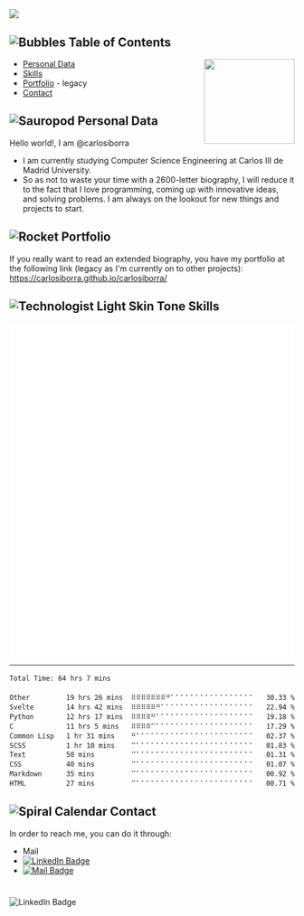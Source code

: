 <!-- Hello World! This is Carlos Iborra's readme -->

<a href = "url"><img src = "https://user-images.githubusercontent.com/41797418/153309984-33746328-34c8-45d9-8810-296fdc9a1686.gif" align="center" ></a>

## <img src="https://raw.githubusercontent.com/Tarikul-Islam-Anik/Animated-Fluent-Emojis/master/Emojis/Symbols/Bubbles.png" alt="Bubbles" width="25" height="25"/> Table of Contents
<a href = "url"><img src = "https://media.giphy.com/media/jdPMeyv9rn0hZHh8n9/giphy.gifhttps://media.giphy.com/media/kH1DBkPNyZPOk0BxrM/giphy.gif" align="right" width="160" height="150"></a>
* [Personal Data](#personal-data) 
* [Skills](#skills)
* [Portfolio](#portfolio) - legacy
* [Contact](#contact)

## <img src="https://raw.githubusercontent.com/Tarikul-Islam-Anik/Animated-Fluent-Emojis/master/Emojis/Animals/Sauropod.png" alt="Sauropod" width="30" height="30" /> Personal Data
Hello world!, I am @carlosiborra
  - I am currently studying Computer Science Engineering at Carlos III de Madrid University.
  - So as not to waste your time with a 2600-letter biography, I will reduce it to the fact that I love programming, coming up with  innovative ideas, and solving problems. I am always on the lookout for new things and projects to start.

## <img src="https://raw.githubusercontent.com/Tarikul-Islam-Anik/Animated-Fluent-Emojis/master/Emojis/Travel%20and%20places/Rocket.png" alt="Rocket" width="25" height="25" /> Portfolio

If you really want to read an extended biography, you have my portfolio at the following link (legacy as I'm currently on to other projects): https://carlosiborra.github.io/carlosiborra/

## <img src="https://raw.githubusercontent.com/Tarikul-Islam-Anik/Animated-Fluent-Emojis/master/Emojis/People%20with%20professions/Technologist%20Light%20Skin%20Tone.png" alt="Technologist Light Skin Tone" width="30" height="30" /> Skills
<!-- ![](https://img.shields.io/badge/Code-Python-informational?style=flat&logo=python&logoColor=white&color=yellow)
![](https://img.shields.io/badge/Code-Selenium-informational?style=flat&logo=Selenium&logoColor=white&color=brown)
![](https://img.shields.io/badge/Code-Arduino-informational?style=flat&logo=Arduino&logoColor=white&color=lightgrey) -->

<!-- This better GitHub stats were provided by https://github.com/jstrieb/github-stats -->
<a href="https://github.com/carlosiborra/Better-GitHub-Stats">
  <img src="https://github.com/carlosiborra/Better-GitHub-Stats/blob/master/generated/overview.svg#gh-dark-mode-only" align="left" />
 <a>
  </a>
  <img src="https://github.com/carlosiborra/Better-GitHub-Stats/blob/master/generated/languages.svg#gh-dark-mode-only" />
</a>

<hr>

<!--START_SECTION:waka-->

```txt
Total Time: 64 hrs 7 mins

Other         19 hrs 26 mins  ⠿⠿⠿⠿⠿⠿⠿⠛⠁⠁⠁⠁⠁⠁⠁⠁⠁⠁⠁⠁⠁⠁⠁⠁⠁   30.33 %
Svelte        14 hrs 42 mins  ⠿⠿⠿⠿⠿⠛⠁⠁⠁⠁⠁⠁⠁⠁⠁⠁⠁⠁⠁⠁⠁⠁⠁⠁⠁   22.94 %
Python        12 hrs 17 mins  ⠿⠿⠿⠿⠛⠁⠁⠁⠁⠁⠁⠁⠁⠁⠁⠁⠁⠁⠁⠁⠁⠁⠁⠁⠁   19.18 %
C             11 hrs 5 mins   ⠿⠿⠿⠿⠉⠁⠁⠁⠁⠁⠁⠁⠁⠁⠁⠁⠁⠁⠁⠁⠁⠁⠁⠁⠁   17.29 %
Common Lisp   1 hr 31 mins    ⠛⠁⠁⠁⠁⠁⠁⠁⠁⠁⠁⠁⠁⠁⠁⠁⠁⠁⠁⠁⠁⠁⠁⠁⠁   02.37 %
SCSS          1 hr 10 mins    ⠉⠁⠁⠁⠁⠁⠁⠁⠁⠁⠁⠁⠁⠁⠁⠁⠁⠁⠁⠁⠁⠁⠁⠁⠁   01.83 %
Text          50 mins         ⠉⠁⠁⠁⠁⠁⠁⠁⠁⠁⠁⠁⠁⠁⠁⠁⠁⠁⠁⠁⠁⠁⠁⠁⠁   01.31 %
CSS           40 mins         ⠉⠁⠁⠁⠁⠁⠁⠁⠁⠁⠁⠁⠁⠁⠁⠁⠁⠁⠁⠁⠁⠁⠁⠁⠁   01.07 %
Markdown      35 mins         ⠉⠁⠁⠁⠁⠁⠁⠁⠁⠁⠁⠁⠁⠁⠁⠁⠁⠁⠁⠁⠁⠁⠁⠁⠁   00.92 %
HTML          27 mins         ⠉⠁⠁⠁⠁⠁⠁⠁⠁⠁⠁⠁⠁⠁⠁⠁⠁⠁⠁⠁⠁⠁⠁⠁⠁   00.71 %
```

<!--END_SECTION:waka-->

## <img src="https://raw.githubusercontent.com/Tarikul-Islam-Anik/Animated-Fluent-Emojis/master/Emojis/Objects/Spiral%20Calendar.png" alt="Spiral Calendar" width="25" height="25" /> Contact
In order to reach me, you can do it through:
  - Mail
  - [![LinkedIn Badge](https://img.shields.io/badge/LinkedIn-Profile-informational?style=flat&logo=linkedin&logoColor=white&color=0D76A8)](https://www.linkedin.com/in/carlos-iborra-llopis-bb84a1214/)
  - [![Mail Badge](https://img.shields.io/static/v1?label=My&message=WebPage&color=red)](https://carlosiborra.github.io/carlosiborra/)

#
![LinkedIn Badge](http://ForTheBadge.com/images/badges/built-by-developers.svg)

<!-- See you! -->
